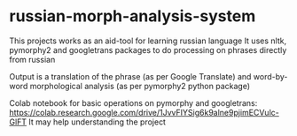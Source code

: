 # russian-morph-analysis-system

This projects works as an aid-tool for learning russian language
It uses nltk, pymorphy2 and googletrans packages to do processing on phrases directly from russian

Output is a translation of the phrase (as per Google Translate) and word-by-word morphological analysis (as per pymorphy2 python package)

Colab notebook for basic operations on pymorphy and googletrans: https://colab.research.google.com/drive/1JvvFIYSig6k9alne9pjimECVulc-GlFT
It may help understanding the project

